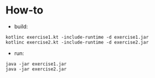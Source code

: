 # How-to

* build:
```
kotlinc exercise1.kt -include-runtime -d exercise1.jar
kotlinc exercise2.kt -include-runtime -d exercise2.jar
```
 
* run:
```
java -jar exercise1.jar
java -jar exercise2.jar
```
